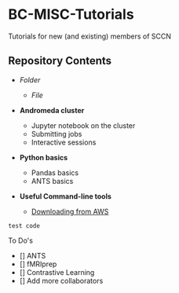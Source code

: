 # BC-MISC-Tutorials
 Tutorials for new (and existing) members of SCCN
 
## Repository Contents

* _Folder_
  * _File_

* **Andromeda cluster**
  * Jupyter notebook on the cluster
  * Submitting jobs
  * Interactive sessions

* **Python basics**
  * Pandas basics
  * ANTS basics

* **Useful Command-line tools**
  * [Downloading from AWS](aws_s3_commands.md)


` test code `

To Do's 

- [] ANTS
- [] fMRIprep
- [] Contrastive Learning
- [] Add more collaborators 
